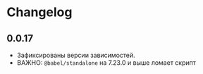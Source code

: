 # Changelog

## 0.0.17

- Зафиксированы версии зависимостей.
- ВАЖНО: `@babel/standalone` на 7.23.0 и выше ломает скрипт
